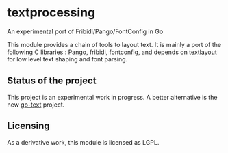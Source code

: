 # textprocessing

An experimental port of Fribidi/Pango/FontConfig in Go

This module provides a chain of tools to layout text. It is mainly a port of the following C libraries : Pango, fribidi, fontconfig, and depends on [textlayout](https://github.com/benoitkugler/textlayout) for low level text shaping and font parsing.

## Status of the project

This project is an experimental work in progress. A better alternative is the
new [go-text](https://github.com/go-text/typesetting) project.

## Licensing

As a derivative work, this module is licensed as LGPL.
